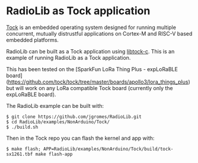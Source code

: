 # RadioLib as Tock application

[Tock](https://github.com/tock/tock) is an embedded operating system designed
for running multiple concurrent, mutually distrustful applications on Cortex-M
and RISC-V based embedded platforms.

RadioLib can be built as a Tock application using
[libtock-c](https://github.com/tock/libtock-c). This is an example of running
RadioLib as a Tock application.

This has been tested on the
[SparkFun LoRa Thing Plus - expLoRaBLE board] (https://github.com/tock/tock/tree/master/boards/apollo3/lora_things_plus)
but will work on any LoRa compatible Tock board (currently only the
expLoRaBLE board).

The RadioLib example can be built with:

```shell
$ git clone https://github.com/jgromes/RadioLib.git
$ cd RadioLib/examples/NonArduino/Tock/
$ ./build.sh
```

Then in the Tock repo you can flash the kernel and app with:

```shell
$ make flash; APP=RadioLib/examples/NonArduino/Tock/build/tock-sx1261.tbf make flash-app
```
